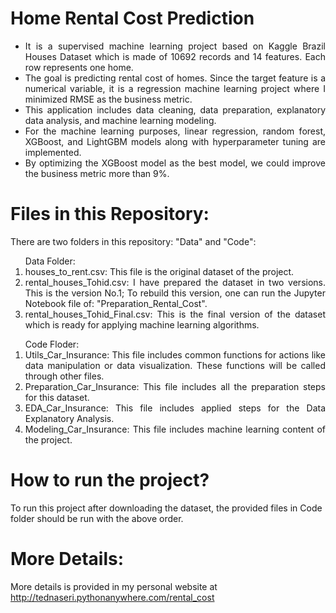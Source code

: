 # Home Rental Cost Prediction
<ul align="justify">
<li>It is a supervised machine learning project based on Kaggle Brazil Houses Dataset which is made of 10692 records and 14 features. Each row represents one home.</li>
<li>The goal is predicting rental cost of homes. Since the target feature is a numerical variable, it is a regression machine learning project where I minimized RMSE as the business metric.</li>
<li>This application includes data cleaning, data preparation, explanatory data analysis, and machine learning modeling.</li>
<li>For the machine learning purposes, linear regression, random forest, XGBoost, and LightGBM models along with hyperparameter tuning are implemented.</li>
<li>By optimizing the XGBoost model as the best model, we could improve the business metric more than 9%.</li>
</ul>
  
# Files in this Repository:
There are two folders in this repository: "Data" and "Code":

<ol align="justify">Data Folder:
<li>houses_to_rent.csv: This file is the original dataset of the project.</li>
<li>rental_houses_Tohid.csv: I have prepared the dataset in two versions. This is the version No.1; To rebuild this version, one can run the Jupyter Notebook file of: "Preparation_Rental_Cost".</li>
<li>rental_houses_Tohid_Final.csv: This is the final version of the dataset which is ready for applying machine learning algorithms.</li>
</ol>

<ol align="justify"> Code Floder:
<li>Utils_Car_Insurance: This file includes common functions for actions like data manipulation or data visualization. These functions will be called through other files.</li>
<li>Preparation_Car_Insurance: This file includes all the preparation steps for this dataset.</li>
<li>EDA_Car_Insurance: This file includes applied steps for the Data Explanatory Analysis.</li>
<li>Modeling_Car_Insurance: This file includes machine learning content of the project.</li>
</ol>

# How to run the project?
To run this project after downloading the dataset, the provided files in Code folder should be run with the above order.

# More Details:
More details is provided in my personal website at http://tednaseri.pythonanywhere.com/rental_cost
